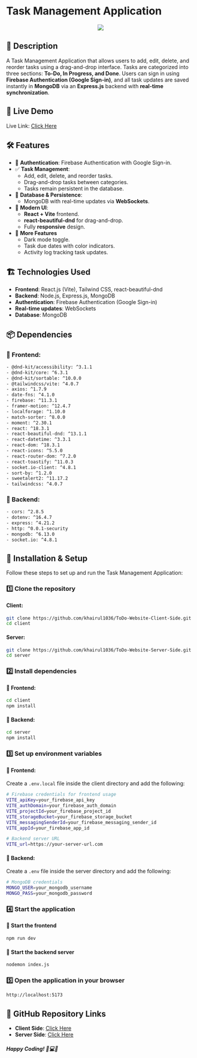 # Task Management Application

<div align="center">
  <img height="full" src="https://api.empowernextgenbd.com/uploads/home.png"  />
</div>

## 📌 Description
A Task Management Application that allows users to add, edit, delete, and reorder tasks using a drag-and-drop interface. Tasks are categorized into three sections: **To-Do, In Progress, and Done**. Users can sign in using **Firebase Authentication (Google Sign-in)**, and all task updates are saved instantly in **MongoDB** via an **Express.js** backend with **real-time synchronization**.

## 🔗 Live Demo
Live Link: [Click Here](https://to-do-30551.web.app/)

## 🛠 Features
- 🔐 **Authentication**: Firebase Authentication with Google Sign-in.
- ✅ **Task Management**:
  - Add, edit, delete, and reorder tasks.
  - Drag-and-drop tasks between categories.
  - Tasks remain persistent in the database.
- 💾 **Database & Persistence**:
  - MongoDB with real-time updates via **WebSockets**.
- 🎨 **Modern UI**:
  - **React + Vite** frontend.
  - **react-beautiful-dnd** for drag-and-drop.
  - Fully **responsive** design.
- 🌙 **More Features**
  - Dark mode toggle.
  - Task due dates with color indicators.
  - Activity log tracking task updates.

## 🏗️ Technologies Used
- **Frontend**: React.js (Vite), Tailwind CSS, react-beautiful-dnd
- **Backend**: Node.js, Express.js, MongoDB
- **Authentication**: Firebase Authentication (Google Sign-in)
- **Real-time updates**: WebSockets
- **Database**: MongoDB

## 📦 Dependencies

### 🔹 Frontend:
```sh
- @dnd-kit/accessibility: ^3.1.1
- @dnd-kit/core: ^6.3.1
- @dnd-kit/sortable: ^10.0.0
- @tailwindcss/vite: ^4.0.7
- axios: ^1.7.9
- date-fns: ^4.1.0
- firebase: ^11.3.1
- framer-motion: ^12.4.7
- localforage: ^1.10.0
- match-sorter: ^8.0.0
- moment: ^2.30.1
- react: ^18.3.1
- react-beautiful-dnd: ^13.1.1
- react-datetime: ^3.3.1
- react-dom: ^18.3.1
- react-icons: ^5.5.0
- react-router-dom: ^7.2.0
- react-toastify: ^11.0.3
- socket.io-client: ^4.8.1
- sort-by: ^1.2.0
- sweetalert2: ^11.17.2
- tailwindcss: ^4.0.7
```
### 🔹 Backend:
```sh
- cors: ^2.8.5
- dotenv: ^16.4.7
- express: ^4.21.2
- http: ^0.0.1-security
- mongodb: ^6.13.0
- socket.io: ^4.8.1
```

## 🚀 Installation & Setup

Follow these steps to set up and run the Task Management Application:

### 1️⃣ Clone the repository
#### Client:
```sh
git clone https://github.com/khairul1036/ToDo-Website-Client-Side.git
cd client
```
#### Server:
```sh
git clone https://github.com/khairul1036/ToDo-Website-Server-Side.git
cd server
```

### 2️⃣ Install dependencies
#### 🔹 Frontend:
```sh
cd client
npm install
```
#### 🔹 Backend:
```sh
cd server
npm install
```

### 3️⃣ Set up environment variables
#### 🔹 Frontend:
Create a `.env.local` file inside the client directory and add the following:
```sh
# Firebase credentials for frontend usage
VITE_apiKey=your_firebase_api_key
VITE_authDomain=your_firebase_auth_domain
VITE_projectId=your_firebase_project_id
VITE_storageBucket=your_firebase_storage_bucket
VITE_messagingSenderId=your_firebase_messaging_sender_id
VITE_appId=your_firebase_app_id

# Backend server URL
VITE_url=https://your-server-url.com

```
#### 🔹 Backend:
Create a `.env` file inside the server directory and add the following:
```sh
# MongoDB credentials
MONGO_USER=your_mongodb_username
MONGO_PASS=your_mongodb_password
```

### 4️⃣ Start the application
####  🔹 Start the frontend
```sh 
npm run dev 
```
####  🔹 Start the backend server
```sh 
nodemon index.js
```
### 5️⃣ Open the application in your browser
```sh
http://localhost:5173
```
## 🔗 GitHub Repository Links
- **Client Side**: [Click Here](https://github.com/khairul1036/ToDo-Website-Client-Side)
- **Server Side**: [Click Here](https://github.com/khairul1036/ToDo-Website-Server-Side)

##### Happy Coding! 🚀💻🎉
